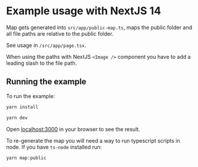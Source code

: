 # Example usage with NextJS 14

Map gets generated into `src/app/public-map.ts`, maps the public folder and all file paths are relative to the public folder.

See usage in `/src/app/page.tsx`.

When using the paths with NextJS `<Image />` component you have to add a leading slash to the file path.

## Running the example

To run the example:

```bash
yarn install

yarn dev
```

Open [localhost:3000](http://localhost:3000) in your browser to see the result.

To re-generate the map you will need a way to run typescript scripts in node. If you have `ts-node` installed run:

```bash
yarn map:public
```
